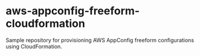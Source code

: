 # aws-appconfig-freeform-cloudformation
Sample repository for provisioning AWS AppConfig freeform configurations using CloudFormation.
